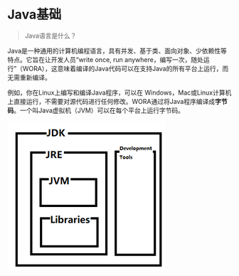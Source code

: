 # Java基础

>Java语言是什么？

Java是一种通用的计算机编程语言，具有并发、基于类、面向对象、少依赖性等特点。它旨在让开发人员“write
once, run 
anywhere，编写一次，随处运行”（WORA），这意味着编译的Java代码可以在支持Java的所有平台上运行，而无需重新编译。

例如，你在Linux上编写和编译Java程序，可以在
Windows，Mac或Linux计算机上直接运行，不需要对源代码进行任何修改。WORA通过将Java程序编译成**字节码**。一个叫Java虚拟机（JVM）可以在每个平台上运行字节码。

![这里写图片描述](res/image01.png)